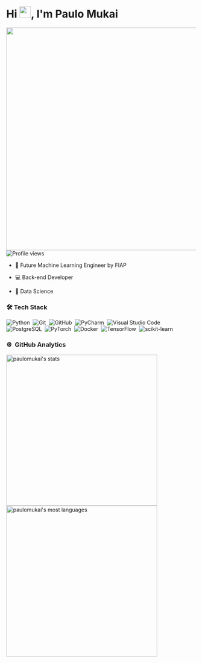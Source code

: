 <h1 align="left">Hi <img src="https://raw.githubusercontent.com/kaueMarques/kaueMarques/master/hi.gif" width="30px">, I'm Paulo Mukai</h1>
<img align="right" height="590em" style="margin-left: 10px; border: none;" src="https://raw.githubusercontent.com/gist/PauloMukai/139e4c6c7671372382e21bd1b12d2c3d/raw/f89bf8a742dae3f292858c6ac0aa75386710c465/githubcard.svg"/>
<p align="left"> <img src="https://komarev.com/ghpvc/?username=paulomukai&color=yellow" alt="Profile views" /> </p>



- 🤖 Future Machine Learning Engineer by FIAP
  
- 💻 Back-end Developer

- 🎲 Data Science
  
  



### 🛠 Tech Stack

![Python](https://img.shields.io/badge/-Python-05122A?style=flat&logo=Python)&nbsp;
![Git](https://img.shields.io/badge/-Git-05122A?style=flat&logo=git)&nbsp;
![GitHub](https://img.shields.io/badge/-GitHub-05122A?style=flat&logo=github)&nbsp;
![PyCharm](https://img.shields.io/badge/PyCharm-05122A?style=flat&logo=PyCharm&logoColor=ccff33)&nbsp;
![Visual Studio Code](https://img.shields.io/badge/-Visual%20Studio%20Code-05122A?style=flat&logo=visual-studio-code&logoColor=007ACC)&nbsp;
![PostgreSQL](https://img.shields.io/badge/-PostgreSQL-05122A?style=flat&logo=postgresql)&nbsp;
![PyTorch](https://img.shields.io/badge/-PyTorch-05122A?style=flat&logo=PyTorch)&nbsp;
![Docker](https://img.shields.io/badge/-Docker-05122A?style=flat&logo=Docker)&nbsp;
![TensorFlow](https://img.shields.io/badge/-Tensorflow-05122A?style=flat&logo=Tensorflow)&nbsp;
![scikit-learn](https://img.shields.io/badge/-scikitlearn-05122A?style=flat&logo=scikitlearn)&nbsp;


### ⚙️ &nbsp;GitHub Analytics
<p align="left">
<img width="400em" src="https://github-readme-stats.vercel.app/api?username=paulomukai&show_icons=true&theme=vision-friendly-dark" alt="paulomukai's stats"/>
<img width="400em" src="https://github-readme-stats.vercel.app/api/top-langs/?username=paulomukai&layout=compact&theme=vision-friendly-dark" alt="paulomukai's most languages"/>
</p>

<br><br>
